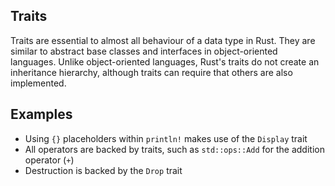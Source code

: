 <section class="slide">

# Traits

</section>
<section class="slide">

Traits are essential to almost all behaviour of a data type in Rust.
<span class="fragment">They are similar to abstract base classes and interfaces in object-oriented languages.</span>
<span class="fragment">Unlike object-oriented languages, Rust's traits do not create an inheritance hierarchy, although traits can require that others are also implemented.</span>  


</section>
<section class="slide">

## Examples

<div class="fragment">

<ul class="fragment">
    <li class="fragment">Using <code>{}</code> placeholders within <code>println!</code> makes use of the <code>Display</code> trait</li>
    <li class="fragment">All operators are backed by traits, such as <code>std::ops::Add</code> for the addition operator (<code>+</code>)</li>
    <li class="fragment">Destruction is backed by the <code>Drop</code> trait</li>
</ul>

</div>

</section>

<!-- <section class="slide">

## Implementing a
</section> -->